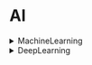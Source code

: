 # AI

<details>
    <summary>
        MachineLearning
    </summary>

- 학습내용 삽입

</details>

<details>
    <summary>
        DeepLearning
    </summary>

- ch00 [딥러닝](https://github.com/BangYunseo/TIL/blob/main/AI/DeepLearning/ch00_DeepLearning.md)
- ch01 [넘파이](https://github.com/BangYunseo/TIL/blob/main/AI/DeepLearning/ch01_Numpy.md)
- ch02 [머신러닝의 기초](https://github.com/BangYunseo/TIL/blob/main/AI/DeepLearning/ch02_MachineLearning.md)
- ch03 [회귀](https://github.com/BangYunseo/TIL/blob/main/AI/DeepLearning/ch03_Regression.md)
- ch04 [퍼셉트론](https://github.com/BangYunseo/TIL/blob/main/AI/DeepLearning/ch04_Perceptron.md)
- ch05 [MLP](https://github.com/BangYunseo/TIL/blob/main/AI/DeepLearning/ch05_MLP.md)
- ch06 [MLP2](https://github.com/BangYunseo/TIL/blob/main/AI/DeepLearning/ch06_MLP2.md)
- ch07 [DNN](https://github.com/BangYunseo/TIL/blob/main/AI/DeepLearning/ch07_DNN.md)
- ch08 [CNN](https://github.com/BangYunseo/TIL/blob/main/AI/DeepLearning/ch08_CNN.md)
- ch09 [이미지 인식](https://github.com/BangYunseo/TIL/blob/main/AI/DeepLearning/ch09_ImageRecognition.md)
- ch10 [RNN](https://github.com/BangYunseo/TIL/blob/main/AI/DeepLearning/ch10_RNN.md)
- ch11 [자연어 처리](https://github.com/BangYunseo/TIL/blob/main/AI/DeepLearning/ch11_NaturalLanguageProcessing.md)
- ch12 [생성형 모델](https://github.com/BangYunseo/TIL/blob/main/AI/DeepLearning/ch12_GenerativeModel.md)

</details>
